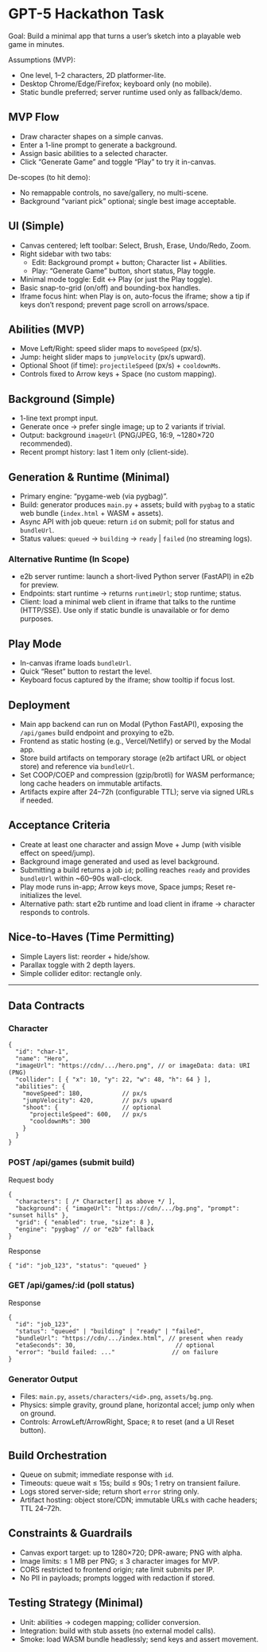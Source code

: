 # GPT-5 Hackathon Task

Goal: Build a minimal app that turns a user’s sketch into a playable web game in minutes.

Assumptions (MVP):
- One level, 1–2 characters, 2D platformer-lite.
- Desktop Chrome/Edge/Firefox; keyboard only (no mobile).
- Static bundle preferred; server runtime used only as fallback/demo.

## MVP Flow
- Draw character shapes on a simple canvas.
- Enter a 1-line prompt to generate a background.
- Assign basic abilities to a selected character.
- Click “Generate Game” and toggle “Play” to try it in-canvas.

De-scopes (to hit demo):
- No remappable controls, no save/gallery, no multi-scene.
- Background “variant pick” optional; single best image acceptable.

## UI (Simple)
- Canvas centered; left toolbar: Select, Brush, Erase, Undo/Redo, Zoom.
- Right sidebar with two tabs:
  - Edit: Background prompt + button; Character list + Abilities.
  - Play: “Generate Game” button, short status, Play toggle.
- Minimal mode toggle: Edit ↔ Play (or just the Play toggle).
- Basic snap-to-grid (on/off) and bounding-box handles.
- Iframe focus hint: when Play is on, auto-focus the iframe; show a tip if keys don’t respond; prevent page scroll on arrows/space.

## Abilities (MVP)
- Move Left/Right: speed slider maps to `moveSpeed` (px/s).
- Jump: height slider maps to `jumpVelocity` (px/s upward).
- Optional Shoot (if time): `projectileSpeed` (px/s) + `cooldownMs`.
- Controls fixed to Arrow keys + Space (no custom mapping).

## Background (Simple)
- 1-line text prompt input.
- Generate once → prefer single image; up to 2 variants if trivial.
- Output: background `imageUrl` (PNG/JPEG, 16:9, ~1280×720 recommended).
- Recent prompt history: last 1 item only (client-side).

## Generation & Runtime (Minimal)
- Primary engine: “pygame-web (via pygbag)”.
- Build: generator produces `main.py` + assets; build with `pygbag` to a static web bundle (`index.html` + WASM + assets).
- Async API with job queue: return `id` on submit; poll for status and `bundleUrl`.
- Status values: `queued` → `building` → `ready` | `failed` (no streaming logs).

### Alternative Runtime (In Scope)
- e2b server runtime: launch a short-lived Python server (FastAPI) in e2b for preview.
- Endpoints: start runtime → returns `runtimeUrl`; stop runtime; status.
- Client: load a minimal web client in iframe that talks to the runtime (HTTP/SSE). Use only if static bundle is unavailable or for demo purposes.

## Play Mode
- In-canvas iframe loads `bundleUrl`.
- Quick “Reset” button to restart the level.
- Keyboard focus captured by the iframe; show tooltip if focus lost.

## Deployment
- Main app backend can run on Modal (Python FastAPI), exposing the `/api/games` build endpoint and proxying to e2b.
- Frontend as static hosting (e.g., Vercel/Netlify) or served by the Modal app.
- Store build artifacts on temporary storage (e2b artifact URL or object store) and reference via `bundleUrl`.
- Set COOP/COEP and compression (gzip/brotli) for WASM performance; long cache headers on immutable artifacts.
- Artifacts expire after 24–72h (configurable TTL); serve via signed URLs if needed.

## Acceptance Criteria
- Create at least one character and assign Move + Jump (with visible effect on speed/jump).
- Background image generated and used as level background.
- Submitting a build returns a job `id`; polling reaches `ready` and provides `bundleUrl` within ~60–90s wall-clock.
- Play mode runs in-app; Arrow keys move, Space jumps; Reset re-initializes the level.
- Alternative path: start e2b runtime and load client in iframe → character responds to controls.

## Nice-to-Haves (Time Permitting)
- Simple Layers list: reorder + hide/show.
- Parallax toggle with 2 depth layers.
- Simple collider editor: rectangle only.

---

## Data Contracts

### Character
```jsonc
{
  "id": "char-1",
  "name": "Hero",
  "imageUrl": "https://cdn/.../hero.png", // or imageData: data: URI (PNG)
  "collider": [ { "x": 10, "y": 22, "w": 48, "h": 64 } ],
  "abilities": {
    "moveSpeed": 180,           // px/s
    "jumpVelocity": 420,        // px/s upward
    "shoot": {                  // optional
      "projectileSpeed": 600,   // px/s
      "cooldownMs": 300
    }
  }
}
```

### POST /api/games (submit build)
Request body
```jsonc
{
  "characters": [ /* Character[] as above */ ],
  "background": { "imageUrl": "https://cdn/.../bg.png", "prompt": "sunset hills" },
  "grid": { "enabled": true, "size": 8 },
  "engine": "pygbag" // or "e2b" fallback
}
```
Response
```jsonc
{ "id": "job_123", "status": "queued" }
```

### GET /api/games/:id (poll status)
Response
```jsonc
{
  "id": "job_123",
  "status": "queued" | "building" | "ready" | "failed",
  "bundleUrl": "https://cdn/.../index.html", // present when ready
  "etaSeconds": 30,                            // optional
  "error": "build failed: ..."                // on failure
}
```

### Generator Output
- Files: `main.py`, `assets/characters/<id>.png`, `assets/bg.png`.
- Physics: simple gravity, ground plane, horizontal accel; jump only when on ground.
- Controls: ArrowLeft/ArrowRight, Space; `R` to reset (and a UI Reset button).

## Build Orchestration
- Queue on submit; immediate response with `id`.
- Timeouts: queue wait ≤ 15s; build ≤ 90s; 1 retry on transient failure.
- Logs stored server-side; return short `error` string only.
- Artifact hosting: object store/CDN; immutable URLs with cache headers; TTL 24–72h.

## Constraints & Guardrails
- Canvas export target: up to 1280×720; DPR-aware; PNG with alpha.
- Image limits: ≤ 1 MB per PNG; ≤ 3 character images for MVP.
- CORS restricted to frontend origin; rate limit submits per IP.
- No PII in payloads; prompts logged with redaction if stored.

## Testing Strategy (Minimal)
- Unit: abilities → codegen mapping; collider conversion.
- Integration: build with stub assets (no external model calls).
- Smoke: load WASM bundle headlessly; send keys and assert movement.
